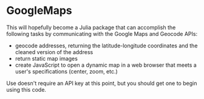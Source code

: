 # GoogleMaps

This will hopefully become a Julia package that can accomplish the following tasks
by communicating with the Google Maps and Geocode APIs:

* geocode addresses, returning the latitude-longitude coordinates and the cleaned version of the address
* return static map images
* create JavaScript to open a dynamic map in a web browser that meets a user's specifications (center, zoom, etc.)

Use doesn't require an API key at this point, but you should get one to begin using this code.
